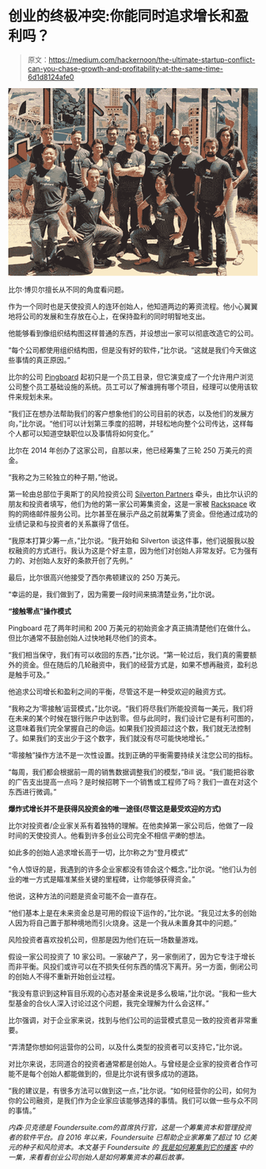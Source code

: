 # 创业的终极冲突:你能同时追求增长和盈利吗？

> 原文：<https://medium.com/hackernoon/the-ultimate-startup-conflict-can-you-chase-growth-and-profitability-at-the-same-time-6d1d8124afe0>

![](img/94d208d0c2f5bff53fbc9914d04e178d.png)

比尔·博贝尔擅长从不同的角度看问题。

作为一个同时也是天使投资人的连环创始人，他知道两边的筹资流程。他小心翼翼地将公司的发展和生存放在心上，在保持盈利的同时明智地支出。

他能够看到像组织结构图这样普通的东西，并设想出一家可以彻底改造它的公司。

“每个公司都使用组织结构图，但是没有好的软件，”比尔说。“这就是我们今天做这些事情的真正原因。”

比尔的公司 [Pingboard](https://pingboard.com/) 起初只是一个员工目录，但它演变成了一个允许用户浏览公司整个员工基础设施的系统。员工可以了解谁拥有哪个项目，经理可以使用该软件来规划未来。

“我们正在想办法帮助我们的客户想象他们的公司目前的状态，以及他们的发展方向，”比尔说。“他们可以计划第三季度的招聘，并轻松地向整个公司传达，这样每个人都可以知道空缺职位以及事情将如何变化。”

比尔在 2014 年创办了这家公司，自那以来，他已经筹集了三轮 250 万美元的资金。

“我称之为三轮独立的种子期，”他说。

第一轮由总部位于奥斯丁的风险投资公司 [Silverton Partners](https://www.silvertonpartners.com/) 牵头，由比尔认识的朋友和投资者填写，他们为他的第一家公司筹集资金，这是一家被 [Rackspace](https://www.rackspace.com/en-us/email-hosting/webmail) 收购的网络邮件服务公司。比尔甚至在展示产品之前就筹集了资金。但他通过成功的业绩记录和与投资者的关系赢得了信任。

“我原本打算少筹一点，”比尔说。“我开始和 Silverton 谈这件事，他们说服我以股权融资的方式进行。我认为这是个好主意，因为他们对创始人非常友好。它为强有力的、对创始人友好的条款开创了先例。”

最后，比尔很高兴他接受了西尔弗顿建议的 250 万美元。

“幸运的是，我们做到了，因为需要一段时间来搞清楚业务，”比尔说。

**“接触零点”操作模式**

Pingboard 花了两年时间和 200 万美元的初始资金才真正搞清楚他们在做什么。但比尔通常不鼓励创始人过快地耗尽他们的资本。

“我们相当保守，我们有可以收回的东西，”比尔说。“第一轮过后，我们真的需要额外的资金。但在随后的几轮融资中，我们的经营方式是，如果不想再融资，盈利总是触手可及。”

他追求公司增长和盈利之间的平衡，尽管这不是一种受欢迎的融资方式。

“我称之为‘零接触’运营模式，”比尔说。“我们将尽我们所能投资每一美元，我们将在未来的某个时候在银行账户中达到零。但与此同时，我们设计它是有利可图的，这意味着我们完全掌握自己的命运。如果我们投资超过这个数，我们就无法控制了。如果我们的支出少于这个数字，我们就没有尽可能快地增长。”

“零接触”操作方法不是一次性设置。找到正确的平衡需要持续关注您公司的指标。

“每周，我们都会根据前一周的销售数据调整我们的模型，”Bill 说。“我们能把谷歌的广告支出提高一点吗？是时候招聘下一个销售或工程师了吗？我们一直在对这个东西进行微调。”

**爆炸式增长并不是获得风投资金的唯一途径(尽管这是最受欢迎的方式)**

比尔对投资者/企业家关系有着独特的理解。在他卖掉第一家公司后，他做了一段时间的天使投资人。他看到许多创业公司完全不相信*平衡*的想法。

如此多的创始人追求增长高于一切，比尔称之为“登月模式”

“令人惊讶的是，我遇到的许多企业家都没有领会这个概念，”比尔说。“他们认为创业的唯一方式是瞄准某些关键的里程碑，让你能够获得资金。”

他说，这种方法的问题是资金可能不会一直存在。

“他们基本上是在未来资金总是可用的假设下运作的，”比尔说。“我见过太多的创始人因为将自己置于那种境地而引火烧身。这是一个我从未置身其中的问题。”

风险投资者喜欢投机公司，但那是因为他们在玩一场数量游戏。

假设一家公司投资了 10 家公司。一家破产了，另一家倒闭了，因为它专注于增长而非平衡。风投们或许可以在不损失任何东西的情况下离开。另一方面，倒闭公司的创始人不得不重新开始创业过程。

“我没有意识到这种盲目乐观的心态对基金来说是多么极端，”比尔说。“我和一些大型基金的合伙人深入讨论过这个问题，我完全理解为什么会这样。”

比尔强调，对于企业家来说，找到与他们公司的运营模式意见一致的投资者非常重要。

“弄清楚你想如何运营你的公司，以及什么类型的投资者可以支持它，”比尔说。

对比尔来说，志同道合的投资者通常都是创始人。与曾经是企业家的投资者合作可能不是每个创始人都能做到的，但是比尔说有很多成功的道路。

“我的建议是，有很多方法可以做到这一点，”比尔说。“如何经营你的公司，如何为你的公司融资，是我们作为企业家应该能够选择的事情。我们可以做一些与众不同的事情。”

*内森·贝克德是 Foundersuite.com*[](https://foundersuite.com/)**的首席执行官，这是一个筹集资本和管理投资者的软件平台。自 2016 年以来，Foundersuite 已帮助企业家筹集了超过 10 亿美元的种子和风险资本。本文基于 Foundersuite 的* [*我是如何筹集到它的播客*](https://soundcloud.com/user-2586856/how-i-raised-it-with-bill-boebel-of-pingboard-on-7172018) *中的一集，来看看创业公司创始人是如何筹集资本的幕后故事。**